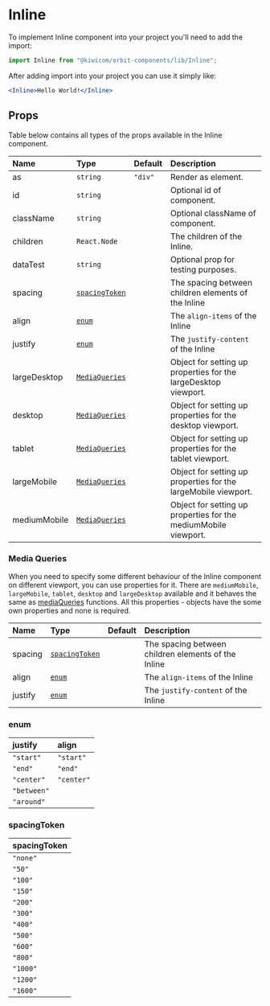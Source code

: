 # Inline

To implement Inline component into your project you'll need to add the import:

```jsx
import Inline from "@kiwicom/orbit-components/lib/Inline";
```

After adding import into your project you can use it simply like:

```jsx
<Inline>Hello World!</Inline>
```

## Props

Table below contains all types of the props available in the Inline component.

| Name         | Type                             | Default | Description                                                     |
| :----------- | :------------------------------- | :------ | :-------------------------------------------------------------- |
| as           | `string`                         | `"div"` | Render as element.                                              |
| id           | `string`                         |         | Optional id of component.                                       |
| className    | `string`                         |         | Optional className of component.                                |
| children     | `React.Node`                     |         | The children of the Inline.                                     |
| dataTest     | `string`                         |         | Optional prop for testing purposes.                             |
| spacing      | [`spacingToken`](#spacingToken)  |         | The spacing between children elements of the Inline             |
| align        | [`enum`](#enum)                  |         | The `align-items` of the Inline                                 |
| justify      | [`enum`](#enum)                  |         | The `justify-content` of the Inline                             |
| largeDesktop | [`MediaQueries`](#media-queries) |         | Object for setting up properties for the largeDesktop viewport. |
| desktop      | [`MediaQueries`](#media-queries) |         | Object for setting up properties for the desktop viewport.      |
| tablet       | [`MediaQueries`](#media-queries) |         | Object for setting up properties for the tablet viewport.       |
| largeMobile  | [`MediaQueries`](#media-queries) |         | Object for setting up properties for the largeMobile viewport.  |
| mediumMobile | [`MediaQueries`](#media-queries) |         | Object for setting up properties for the mediumMobile viewport. |

### Media Queries

When you need to specify some different behaviour of the Inline component on different viewport, you can use properties for it.
There are `mediumMobile`, `largeMobile`, `tablet`, `desktop` and `largeDesktop` available and it behaves the same as [mediaQueries](https://github.com/kiwicom/orbit/tree/master/packages/orbit-components/src/utils/mediaQuery) functions.
All this properties - objects have the some own properties and none is required.

| Name    | Type                            | Default | Description                                         |
| :------ | :------------------------------ | :------ | :-------------------------------------------------- |
| spacing | [`spacingToken`](#spacingToken) |         | The spacing between children elements of the Inline |
| align   | [`enum`](#enum)                 |         | The `align-items` of the Inline                     |
| justify | [`enum`](#enum)                 |         | The `justify-content` of the Inline                 |

### enum

| justify     | align      |
| :---------- | :--------- |
| `"start"`   | `"start"`  |
| `"end"`     | `"end"`    |
| `"center"`  | `"center"` |
| `"between"` |            |
| `"around"`  |            |

### spacingToken

| spacingToken |
| :----------- |
| `"none"`     |
| `"50"`       |
| `"100"`      |
| `"150"`      |
| `"200"`      |
| `"300"`      |
| `"400"`      |
| `"500"`      |
| `"600"`      |
| `"800"`      |
| `"1000"`     |
| `"1200"`     |
| `"1600"`     |
